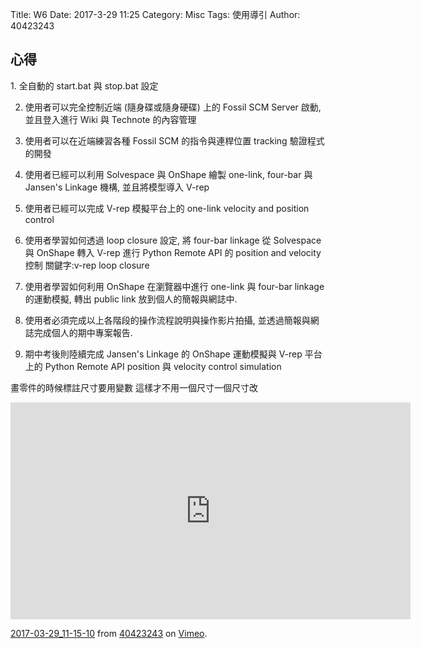 Title: W6
Date: 2017-3-29 11:25
Category: Misc
Tags: 使用導引
Author: 40423243


<section>
<h1>心得</h1>
1. 全自動的 start.bat 與 stop.bat 設定

2. 使用者可以完全控制近端 (隨身碟或隨身硬碟) 上的 Fossil SCM Server 啟動, 並且登入進行 Wiki 與 Technote 的內容管理

3. 使用者可以在近端練習各種 Fossil SCM 的指令與連桿位置 tracking 驗證程式的開發

4. 使用者已經可以利用 Solvespace 與 OnShape 繪製 one-link, four-bar 與 Jansen's Linkage 機構, 並且將模型導入 V-rep

5. 使用者已經可以完成 V-rep 模擬平台上的 one-link velocity and position control

6. 使用者學習如何透過 loop closure 設定, 將 four-bar linkage 從 Solvespace 與 OnShape 轉入 V-rep 進行 Python Remote API 的 position and velocity 控制   關鍵字:v-rep loop closure

7. 使用者學習如何利用 OnShape 在瀏覽器中進行 one-link 與 four-bar linkage 的運動模擬, 轉出 public link 放到個人的簡報與網誌中.

8. 使用者必須完成以上各階段的操作流程說明與操作影片拍攝, 並透過簡報與網誌完成個人的期中專案報告.

9. 期中考後則陸續完成 Jansen's Linkage 的 OnShape 運動模擬與 V-rep 平台上的 Python Remote API position 與 velocity control simulation


畫零件的時候標註尺寸要用變數 這樣才不用一個尺寸一個尺寸改 

</section>

<p><iframe src="https://player.vimeo.com/video/210541380" width="640" height="347" frameborder="0" webkitallowfullscreen mozallowfullscreen allowfullscreen></iframe>
<p><a href="https://vimeo.com/210541380">2017-03-29_11-15-10</a> from <a href="https://vimeo.com/user45620934">40423243</a> on <a href="https://vimeo.com">Vimeo</a>.</p>